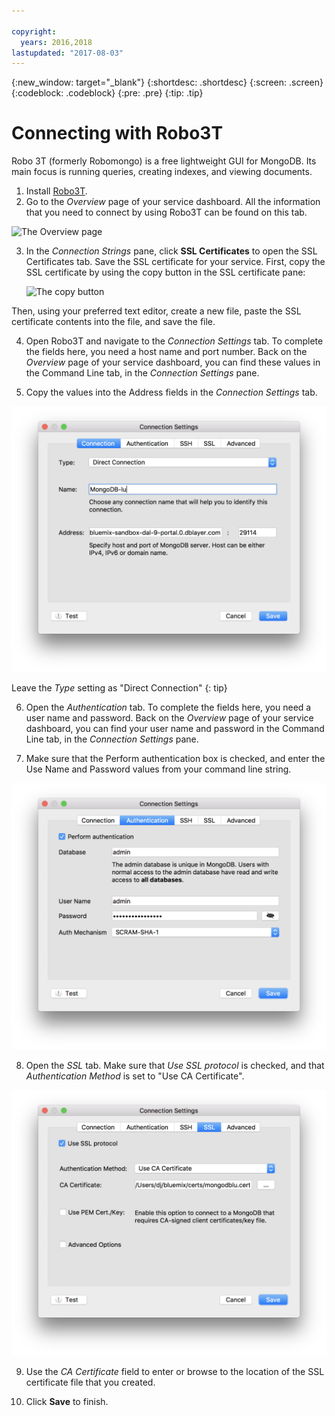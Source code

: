 ```yaml
---

copyright:
  years: 2016,2018
lastupdated: "2017-08-03"
---
```


{:new_window: target="_blank"}
{:shortdesc: .shortdesc}
{:screen: .screen}
{:codeblock: .codeblock}
{:pre: .pre}
{:tip: .tip}

# Connecting with Robo3T

Robo 3T (formerly Robomongo) is a free lightweight GUI for MongoDB. Its main focus is running queries, creating indexes, and viewing documents.

1. Install [Robo3T](https://robomongo.org/).
2. Go to the _Overview_ page of your service dashboard. All the information that you need to connect by using Robo3T can be found on this tab.

  ![The Overview page](./images/service_overview.png)

3. In the _Connection Strings_ pane, click **SSL Certificates** to open the SSL Certificates tab. Save the SSL certificate for your service. First, copy the SSL certificate by using the copy button in the SSL certificate pane:

    ![The copy button](./images/copy_icon.png)

  Then, using your preferred text editor, create a new file, paste the SSL certificate contents into the file, and save the file.

4. Open Robo3T and navigate to the _Connection Settings_ tab. To complete the fields here, you need a host name and port number. Back on the _Overview_ page of your service dashboard, you can find these values in the Command Line tab, in the _Connection Settings_ pane.

5. Copy the values into the Address fields in the _Connection Settings_ tab.

  ![Robo3T connection settings](./images/Robo3T_connection.png "The Robo3T Connection pane")

  Leave the _Type_ setting as "Direct Connection"
  {: tip}

6. Open the _Authentication_ tab. To complete the fields here, you need a user name and password. Back on the _Overview_ page of your service dashboard, you can find your user name and password in the Command Line tab, in the _Connection Settings_ pane.

7. Make sure that the Perform authentication box is checked, and enter the Use Name and Password values from your command line string.

  ![Robo3T authentication settings](./images/Robo3T_auth.png "The Robo3T Authentication panel")

8. Open the _SSL_ tab. Make sure that _Use SSL protocol_ is checked, and that _Authentication Method_ is set to "Use CA Certificate".

  ![Robo3T SSL settings](./images/Robo3T_SSL.png "The Robo3T SSL panel")

9. Use the _CA Certificate_ field to enter or browse to the location of the SSL certificate file that you created.

10. Click **Save** to finish.

